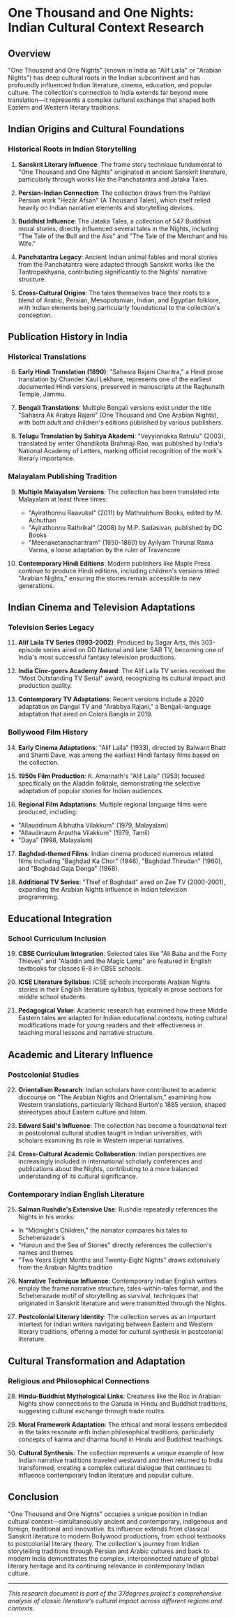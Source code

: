 # One Thousand and One Nights: Indian Cultural Context Research

## Overview

"One Thousand and One Nights" (known in India as "Alif Laila" or "Arabian Nights") has deep cultural roots in the Indian subcontinent and has profoundly influenced Indian literature, cinema, education, and popular culture. The collection's connection to India extends far beyond mere translation—it represents a complex cultural exchange that shaped both Eastern and Western literary traditions.

## Indian Origins and Cultural Foundations

### Historical Roots in Indian Storytelling

1. **Sanskrit Literary Influence**: The frame story technique fundamental to "One Thousand and One Nights" originated in ancient Sanskrit literature, particularly through works like the Panchatantra and Jataka Tales.

2. **Persian-Indian Connection**: The collection draws from the Pahlavi Persian work "Hezār Afsān" (A Thousand Tales), which itself relied heavily on Indian narrative elements and storytelling devices.

3. **Buddhist Influence**: The Jataka Tales, a collection of 547 Buddhist moral stories, directly influenced several tales in the Nights, including "The Tale of the Bull and the Ass" and "The Tale of the Merchant and his Wife."

4. **Panchatantra Legacy**: Ancient Indian animal fables and moral stories from the Panchatantra were adapted through Sanskrit works like the Tantropakhyana, contributing significantly to the Nights' narrative structure.

5. **Cross-Cultural Origins**: The tales themselves trace their roots to a blend of Arabic, Persian, Mesopotamian, Indian, and Egyptian folklore, with Indian elements being particularly foundational to the collection's conception.

## Publication History in India

### Historical Translations

6. **Early Hindi Translation (1890)**: "Sahasra Rajani Charitra," a Hindi prose translation by Chander Kaul Lekhare, represents one of the earliest documented Hindi versions, preserved in manuscripts at the Raghunath Temple, Jammu.

7. **Bengali Translations**: Multiple Bengali versions exist under the title "Sahasra Ak Arabya Rajani" (One Thousand and One Arabian Nights), with both adult and children's editions published by various publishers.

8. **Telugu Translation by Sahitya Akademi**: "Veyyinnokka Ratrulu" (2003), translated by writer Ghandikota Brahmaji Rao, was published by India's National Academy of Letters, marking official recognition of the work's literary importance.

### Malayalam Publishing Tradition

9. **Multiple Malayalam Versions**: The collection has been translated into Malayalam at least three times:
   - "Ayirathonnu Raavukal" (2011) by Mathrubhumi Books, edited by M. Achuthan
   - "Ayirathonnu Rathrikal" (2008) by M.P. Sadasivan, published by DC Books
   - "Meenaketanacharitram" (1850-1860) by Ayilyam Thirunal Rama Varma, a loose adaptation by the ruler of Travancore

10. **Contemporary Hindi Editions**: Modern publishers like Maple Press continue to produce Hindi editions, including children's versions titled "Arabian Nights," ensuring the stories remain accessible to new generations.

## Indian Cinema and Television Adaptations

### Television Series Legacy

11. **Alif Laila TV Series (1993-2002)**: Produced by Sagar Arts, this 303-episode series aired on DD National and later SAB TV, becoming one of India's most successful fantasy television productions.

12. **India Cine-goers Academy Award**: The Alif Laila TV series received the "Most Outstanding TV Serial" award, recognizing its cultural impact and production quality.

13. **Contemporary TV Adaptations**: Recent versions include a 2020 adaptation on Dangal TV and "Arabbya Rajani," a Bengali-language adaptation that aired on Colors Bangla in 2019.

### Bollywood Film History

14. **Early Cinema Adaptations**: "Alif Laila" (1933), directed by Balwant Bhatt and Shanti Dave, was among the earliest Hindi fantasy films based on the collection.

15. **1950s Film Production**: K. Amarnath's "Alif Laila" (1953) focused specifically on the Aladdin folktale, demonstrating the selective adaptation of popular stories for Indian audiences.

16. **Regional Film Adaptations**: Multiple regional language films were produced, including:
   - "Allauddinum Albhutha Vilakkum" (1979, Malayalam)
   - "Allaudinaum Arputha Vilakkum" (1979, Tamil)
   - "Daya" (1998, Malayalam)

17. **Baghdad-themed Films**: Indian cinema produced numerous related films including "Baghdad Ka Chor" (1946), "Baghdad Thirudan" (1960), and "Baghdad Gaja Donga" (1968).

18. **Additional TV Series**: "Thief of Baghdad" aired on Zee TV (2000-2001), expanding the Arabian Nights influence in Indian television programming.

## Educational Integration

### School Curriculum Inclusion

19. **CBSE Curriculum Integration**: Selected tales like "Ali Baba and the Forty Thieves" and "Aladdin and the Magic Lamp" are featured in English textbooks for classes 6-8 in CBSE schools.

20. **ICSE Literature Syllabus**: ICSE schools incorporate Arabian Nights stories in their English literature syllabus, typically in prose sections for middle school students.

21. **Pedagogical Value**: Academic research has examined how these Middle Eastern tales are adapted for Indian educational contexts, noting cultural modifications made for young readers and their effectiveness in teaching moral lessons and narrative structure.

## Academic and Literary Influence

### Postcolonial Studies

22. **Orientalism Research**: Indian scholars have contributed to academic discourse on "The Arabian Nights and Orientalism," examining how Western translations, particularly Richard Burton's 1885 version, shaped stereotypes about Eastern culture and Islam.

23. **Edward Said's Influence**: The collection has become a foundational text in postcolonial cultural studies taught in Indian universities, with scholars examining its role in Western imperial narratives.

24. **Cross-Cultural Academic Collaboration**: Indian perspectives are increasingly included in international scholarly conferences and publications about the Nights, contributing to a more balanced understanding of its cultural significance.

### Contemporary Indian English Literature

25. **Salman Rushdie's Extensive Use**: Rushdie repeatedly references the Nights in his works:
   - In "Midnight's Children," the narrator compares his tales to Scheherazade's
   - "Haroun and the Sea of Stories" directly references the collection's names and themes
   - "Two Years Eight Months and Twenty-Eight Nights" draws extensively from the Arabian Nights tradition

26. **Narrative Technique Influence**: Contemporary Indian English writers employ the frame narrative structure, tales-within-tales format, and the Scheherazade motif of storytelling as survival, techniques that originated in Sanskrit literature and were transmitted through the Nights.

27. **Postcolonial Literary Identity**: The collection serves as an important intertext for Indian writers navigating between Eastern and Western literary traditions, offering a model for cultural synthesis in postcolonial literature.

## Cultural Transformation and Adaptation

### Religious and Philosophical Connections

28. **Hindu-Buddhist Mythological Links**: Creatures like the Roc in Arabian Nights show connections to the Garuda in Hindu and Buddhist traditions, suggesting cultural exchange through trade routes.

29. **Moral Framework Adaptation**: The ethical and moral lessons embedded in the tales resonate with Indian philosophical traditions, particularly concepts of karma and dharma found in Hindu and Buddhist teachings.

30. **Cultural Synthesis**: The collection represents a unique example of how Indian narrative traditions traveled westward and then returned to India transformed, creating a complex cultural dialogue that continues to influence contemporary Indian literature and popular culture.

## Conclusion

"One Thousand and One Nights" occupies a unique position in Indian cultural context—simultaneously ancient and contemporary, indigenous and foreign, traditional and innovative. Its influence extends from classical Sanskrit literature to modern Bollywood productions, from school textbooks to postcolonial literary theory. The collection's journey from Indian storytelling traditions through Persian and Arabic cultures and back to modern India demonstrates the complex, interconnected nature of global literary heritage and its continuing relevance in contemporary Indian culture.

---

*This research document is part of the 37degrees project's comprehensive analysis of classic literature's cultural impact across different regions and contexts.*